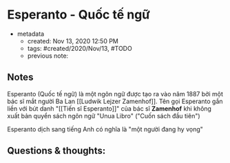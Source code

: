 ---
---

# Esperanto - Quốc tế  ngữ

- metadata
	- created:  Nov 13, 2020 12:50 PM 
	- tags: #created/2020/Nov/13, #TODO 
	- previous note:

## Notes
Esperanto (Quốc tế ngữ) là một ngôn ngữ được tạo ra vào năm 1887 bởi một bác sĩ mắt người Ba Lan [[Ludwik Lejzer Zamenhof]]. Tên gọi Esperanto gắn liền với bút danh "[[Tiến sĩ Esperanto]]" của bác sĩ **Zamenhof** khi không xuất bản quyển sách ngôn ngữ "Unua Libro" ("Cuốn sách đầu tiên")

Esperanto dịch sang tiếng Anh có nghĩa là "một người đang hy vọng"

## Questions & thoughts:
